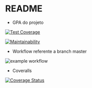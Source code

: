 # README

* GPA do projeto 

[![Test Coverage](https://api.codeclimate.com/v1/badges/5cdacd0bc7372f95aa88/test_coverage)](https://codeclimate.com/github/barmath/e-learn-max-plataform/test_coverage)

[![Maintainability](https://api.codeclimate.com/v1/badges/5cdacd0bc7372f95aa88/maintainability)](https://codeclimate.com/github/barmath/e-learn-max-plataform/maintainability)

* Workflow referente a branch master

![example workflow](https://github.com/barmath/e-learn-max-plataform/actions/workflows/learn-github-actions.yml/badge.svg)

* Coveralls

[![Coverage Status](https://coveralls.io/repos/github/barmath/e-learn-max-plataform/badge.svg?branch=main)](https://coveralls.io/github/barmath/e-learn-max-plataform?branch=main)